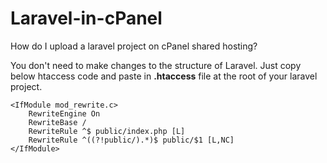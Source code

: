 # Laravel-in-cPanel
How do I upload a laravel project on cPanel shared hosting?


You don't need to make changes to the structure of Laravel. Just copy below htaccess code and paste in <b>.htaccess</b> file at the root of your laravel project.
```
<IfModule mod_rewrite.c>
    RewriteEngine On
    RewriteBase /
    RewriteRule ^$ public/index.php [L]
    RewriteRule ^((?!public/).*)$ public/$1 [L,NC]
</IfModule>

```
